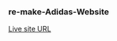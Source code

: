 ### re-make-Adidas-Website

[Live site URL](https://mustafa-khaled.github.io/re-make-Adidas-Website/)
